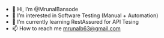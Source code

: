 - 👋 Hi, I’m @MrunalBansode
- 👀 I’m interested in Software Testing (Manual + Automation)
- 🌱 I’m currently learning RestAssured for API Tesing
- 📫 How to reach me mrunalb63@gmail.com

<!---
MrunalBansode/MrunalBansode is a ✨ special ✨ repository because its `README.md` (this file) appears on your GitHub profile.
You can click the Preview link to take a look at your changes.
--->
